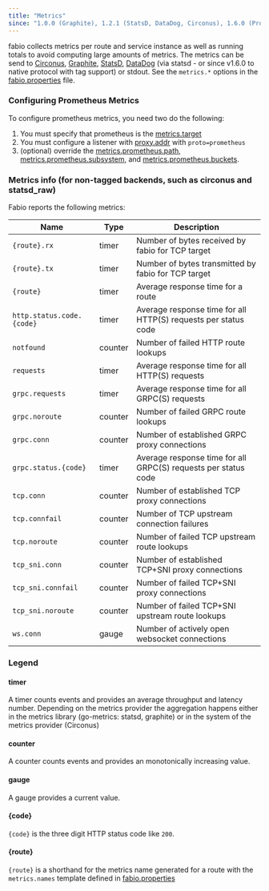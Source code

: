 ```yaml
---
title: "Metrics"
since: "1.0.0 (Graphite), 1.2.1 (StatsD, DataDog, Circonus), 1.6.0 (Prometheus)"
---
```


fabio collects metrics per route and service instance as well as running totals
to avoid computing large amounts of metrics. The metrics can be send to
[Circonus](http://www.circonus.com), [Graphite](https://graphiteapp.org),
[StatsD](https://github.com/etsy/statsd), [DataDog](https://www.datadoghq.com)
(via statsd - or since v1.6.0 to native protocol with tag support) or stdout. See the `metrics.*`
options in the [fabio.properties](https://github.com/eBay/fabio/blob/master/fabio.properties)
file.

### Configuring Prometheus Metrics

To configure prometheus metrics, you need two do the following:

1) You must specify that prometheus is the [metrics.target](/ref/metrics.target/)
2) You must configure a listener with [proxy.addr](/ref/proxy.addr/) with `proto=prometheus`
3) (optional) override the 
[metrics.prometheus.path](/ref/metrics.prometheus.path/),
[metrics.prometheus.subsystem](/ref/metrics.prometheus.subsystem/),
and [metrics.prometheus.buckets](/ref/metrics.prometheus.buckets/). 

### Metrics info (for non-tagged backends, such as circonus and statsd_raw)

Fabio reports the following metrics:

Name                        | Type     | Description
--------------------------- | -------- | -------------
`{route}.rx`                | timer    | Number of bytes received by fabio for TCP target
`{route}.tx`                | timer    | Number of bytes transmitted by fabio for TCP target
`{route}`                   | timer    | Average response time for a route
`http.status.code.{code}`   | timer    | Average response time for all HTTP(S) requests per status code
`notfound`                  | counter  | Number of failed HTTP route lookups
`requests`                  | timer    | Average response time for all HTTP(S) requests
`grpc.requests`             | timer    | Average response time for all GRPC(S) requests
`grpc.noroute`              | counter  | Number of failed GRPC route lookups
`grpc.conn`                 | counter  | Number of established GRPC proxy connections
`grpc.status.{code}`        | timer    | Average response time for all GRPC(S) requests per status code
`tcp.conn`                  | counter  | Number of established TCP proxy connections
`tcp.connfail`              | counter  | Number of TCP upstream connection failures
`tcp.noroute`               | counter  | Number of failed TCP upstream route lookups
`tcp_sni.conn`              | counter  | Number of established TCP+SNI proxy connections
`tcp_sni.connfail`          | counter  | Number of failed TCP+SNI proxy connections
`tcp_sni.noroute`           | counter  | Number of failed TCP+SNI upstream route lookups
`ws.conn`                   | gauge    | Number of actively open websocket connections


### Legend

#### timer

A timer counts events and provides an average throughput and latency number.
Depending on the metrics provider the aggregation happens either in the metrics library
(go-metrics: statsd, graphite) or in the system of the metrics provider (Circonus)

#### counter

A counter counts events and provides an monotonically increasing value.

#### gauge

A gauge provides a current value.

#### {code}

`{code}` is the three digit HTTP status code like `200`.

#### {route}

`{route}` is a shorthand for the metrics name generated for a route
with the `metrics.names` template defined in
[fabio.properties](https://github.com/fabiolb/fabio/blob/master/fabio.properties)


